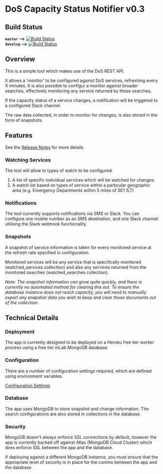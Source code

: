 # DoS Capacity Status Notifier v0.3

## Build Status
**`master` -->** [![Build Status](https://travis-ci.org/nhsd-a2si/dos-status-monitor.svg?branch=master)](https://travis-ci.org/nhsd-a2si/dos-status-monitor)  
**`develop` -->** [![Build Status](https://travis-ci.org/nhsd-a2si/dos-status-monitor.svg?branch=develop)](https://travis-ci.org/nhsd-a2si/dos-status-monitor)

## Overview
This is a simple tool which makes use of the DoS REST API.

It allows a 'monitor' to be configured against DoS services, refreshing every X minutes. It is also possible to configur a monitor against broader searches, effectively monitoring any service returned by those searches.

If the capacity status of a service changes, a notification will be triggered to a configured Slack channel.

The raw data collected, in order to monitor for changes, is also stored in the form of snapshots.

## Features
See the [Release Notes](RELEASE.md) for more details.

### Watching Services
The tool will allow to types of watch to be configured:

1. A list of specific individual services which will be watched for changes
2. A watch list based on types of service within a particular geographic area (e.g. Emergency Departments within 5 miles of SE1 1LT)

### Notifications
The tool currently supports notifications via SMS or Slack. You can configure one mobile number as an SMS destination,
and one Slack channel utilising the Slack webhook functionality.

### Snapshots
A snapshot of service information is taken for every monitored service at the refresh rate specified in configuration.

Monitored services will be any service that is specifically monitored (watched_services collection) and also any services returned from the monitored searches (watched_searches collection).

*Note: The snapshot information can grow quite quickly, and there is currently no automated method for clearing this out. To ensure the database instance does not reach capacity, you will need to manually export any snapshot data you wish to keep and clear those documents out of the collection.*

## Technical Details

### Deployment
The app is currently designed to be deployed on a Heroku free tier worker process using a free tier mLab MongoDB database.

### Configuration
There are a number of configuration settings required, which are defined using environment variables.

[Configuration Settings](docs/configuration.md)

### Database
The app uses MongoDB to store snapshot and change information. The search configurations are also stored in collections in the database.

### Security
MongoDB doesn't always enforce SSL connections by default, however the app is currently backed off against Atlas (MongoDB Cloud Cluster) which does enforce SSL between the app and the database.

If deploying against a different MongoDB instance, you must ensure that the appropriate level of security is in place for the comms between the app and the database.
